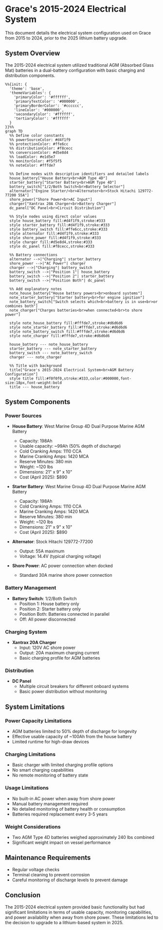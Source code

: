 # Grace's 2015-2024 Electrical System

This document details the electrical system configuration used on Grace from 2015 to 2024, prior to the 2025 lithium battery upgrade.

## System Overview

The 2015-2024 electrical system utilized traditional AGM (Absorbed Glass Mat) batteries in a dual-battery configuration with basic charging and distribution components.

```mermaid
%%{init: {
  'theme': 'base',
  'themeVariables': {
    'primaryColor': '#ffffff',
    'primaryTextColor': '#000000',
    'primaryBorderColor': '#cccccc',
    'lineColor': '#000000',
    'secondaryColor': '#ffffff',
    'tertiaryColor': '#ffffff'
  }
}}%%
graph TD
  %% Define color constants
  %% powerSourceColor: #d4f1f9
  %% protectionColor: #ffe6cc
  %% distributionColor: #f8cecc
  %% conversionColor: #d5e8d4
  %% loadColor: #e1d5e7
  %% monitorColor: #f5f5f5
  %% noteColor: #fffde7
  
  %% Define nodes with descriptive identifiers and detailed labels
  house_battery["House Battery<br>AGM Type 4D"]
  starter_battery["Starter Battery<br>AGM Type 4D"]
  battery_switch["1/2/Both Switch<br>Battery Selector"]
  alternator["Engine Starter/<br>Alternator<br>Stock Hitachi 129772-77200 55A"]
  shore_power["Shore Power<br>AC Input"]
  charger["Xantrax 20A Charger<br>Battery Charger"]
  dc_panel["DC Panel<br>Circuit Distribution"]
  
  %% Style nodes using direct color values
  style house_battery fill:#d4f1f9,stroke:#333
  style starter_battery fill:#d4f1f9,stroke:#333
  style battery_switch fill:#ffe6cc,stroke:#333
  style alternator fill:#d4f1f9,stroke:#333
  style shore_power fill:#d4f1f9,stroke:#333
  style charger fill:#d5e8d4,stroke:#333
  style dc_panel fill:#f8cecc,stroke:#333

  %% Battery connections
  alternator -->|"Charging"| starter_battery
  shore_power -->|"AC Power"| charger
  charger -->|"Charging"| battery_switch
  battery_switch -->|"Position 1"| house_battery
  battery_switch -->|"Position 2"| starter_battery
  battery_switch -->|"Position Both"| dc_panel
  
  %% Add explanatory notes
  note_house_battery["House battery powers<br>onboard systems"]
  note_starter_battery["Starter battery<br>for engine ignition"]
  note_battery_switch["Switch selects which<br>battery is in use<br>or combines both"]
  note_charger["Charges batteries<br>when connected<br>to shore power"]
  
  style note_house_battery fill:#fffde7,stroke:#d6d6d6
  style note_starter_battery fill:#fffde7,stroke:#d6d6d6
  style note_battery_switch fill:#fffde7,stroke:#d6d6d6
  style note_charger fill:#fffde7,stroke:#d6d6d6
  
  house_battery --- note_house_battery
  starter_battery --- note_starter_battery
  battery_switch --- note_battery_switch
  charger --- note_charger

  %% Title with background
  title["Grace's 2015-2024 Electrical System<br>AGM Battery Configuration"]
  style title fill:#f0f0f0,stroke:#333,color:#000000,font-size:18px,font-weight:bold
  title --- house_battery
```

## System Components

### Power Sources
- **House Battery**: West Marine Group 4D Dual Purpose Marine AGM Battery
  - Capacity: 198Ah
  - Usable capacity: ~99Ah (50% depth of discharge)
  - Cold Cranking Amps: 1110 CCA
  - Marine Cranking Amps: 1420 MCA
  - Reserve Minutes: 380 min
  - Weight: ~120 lbs
  - Dimensions: 21" x 9" x 10"
  - Cost (April 2025): $890

- **Starter Battery**: West Marine Group 4D Dual Purpose Marine AGM Battery
  - Capacity: 198Ah
  - Cold Cranking Amps: 1110 CCA
  - Marine Cranking Amps: 1420 MCA
  - Reserve Minutes: 380 min
  - Weight: ~120 lbs
  - Dimensions: 21" x 9" x 10"
  - Cost (April 2025): $890

- **Alternator**: Stock Hitachi 129772-77200
  - Output: 55A maximum
  - Voltage: 14.4V (typical charging voltage)

- **Shore Power**: AC power connection when docked
  - Standard 30A marine shore power connection

### Battery Management
- **Battery Switch**: 1/2/Both Switch
  - Position 1: House battery only
  - Position 2: Starter battery only
  - Position Both: Batteries connected in parallel
  - Off: All power disconnected

### Charging System
- **Xantrax 20A Charger**
  - Input: 120V AC shore power
  - Output: 20A maximum charging current
  - Basic charging profile for AGM batteries

### Distribution
- **DC Panel**
  - Multiple circuit breakers for different onboard systems
  - Basic power distribution without monitoring

## System Limitations

### Power Capacity Limitations
- AGM batteries limited to 50% depth of discharge for longevity
- Effective usable capacity of ~100Ah from the house battery
- Limited runtime for high-draw devices

### Charging Limitations
- Basic charger with limited charging profile options
- No smart charging capabilities
- No remote monitoring of battery state

### Usage Limitations
- No built-in AC power when away from shore power
- Manual battery management required
- No detailed monitoring of battery health or consumption
- Batteries required replacement every 3-5 years

### Weight Considerations
- Two AGM Type 4D batteries weighed approximately 240 lbs combined
- Significant weight impact on vessel performance

## Maintenance Requirements
- Regular voltage checks
- Terminal cleaning to prevent corrosion
- Careful monitoring of discharge levels to prevent damage

## Conclusion
The 2015-2024 electrical system provided basic functionality but had significant limitations in terms of usable capacity, monitoring capabilities, and power availability when away from shore power. These limitations led to the decision to upgrade to a lithium-based system in 2025.
